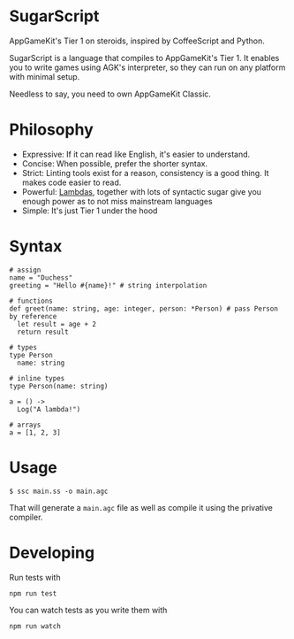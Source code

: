# SugarScript
AppGameKit's Tier 1 on steroids, inspired by CoffeeScript and Python.

SugarScript is a language that compiles to AppGameKit's Tier 1. It enables you
to write games using AGK's interpreter, so they can run on any platform with
minimal setup.

Needless to say, you need to own AppGameKit Classic.

# Philosophy
* Expressive: If it can read like English, it's easier to understand.
* Concise: When possible, prefer the shorter syntax.
* Strict: Linting tools exist for a reason, consistency is a good thing. It makes code easier to read.
* Powerful: [Lambdas](https://en.wikipedia.org/wiki/Higher-order_function), together with lots of syntactic sugar give you enough power as to not miss mainstream languages
* Simple: It's just Tier 1 under the hood

# Syntax

```
# assign
name = "Duchess"
greeting = "Hello #{name}!" # string interpolation

# functions
def greet(name: string, age: integer, person: *Person) # pass Person by reference
  let result = age + 2
  return result

# types
type Person
  name: string

# inline types
type Person(name: string)

a = () ->
  Log("A lambda!")

# arrays
a = [1, 2, 3]
```

# Usage

    $ ssc main.ss -o main.agc

That will generate a `main.agc` file as well as compile it using the privative
compiler.

# Developing
Run tests with

    npm run test

You can watch tests as you write them with

    npm run watch
